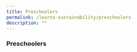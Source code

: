 ```yaml
---
title: Preschoolers
permalink: /learnx-sustainability/preschoolers
description: ""
---
```

### **Preschoolers**